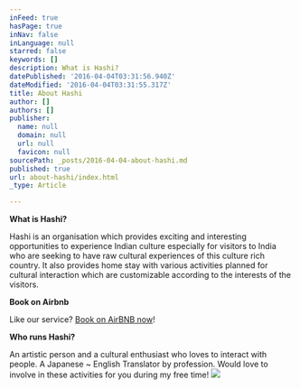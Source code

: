 ```yaml
---
inFeed: true
hasPage: true
inNav: false
inLanguage: null
starred: false
keywords: []
description: What is Hashi?
datePublished: '2016-04-04T03:31:56.940Z'
dateModified: '2016-04-04T03:31:55.317Z'
title: About Hashi
author: []
authors: []
publisher:
  name: null
  domain: null
  url: null
  favicon: null
sourcePath: _posts/2016-04-04-about-hashi.md
published: true
url: about-hashi/index.html
_type: Article

---
```

**What is Hashi?**

Hashi is an organisation which provides exciting and interesting opportunities to experience Indian culture especially for visitors to India who are seeking to have raw cultural experiences of this culture rich country. It also provides home stay with various activities planned for cultural interaction which are customizable according to the interests of the visitors.

**Book on Airbnb**

Like our service? [Book on AirBNB now][0]!

**Who runs Hashi?**

An artistic person and a cultural enthusiast who loves to interact with people. A Japanese ~ English Translator by profession. Would love to involve in these activities for you during my free time!
![](https://the-grid-user-content.s3-us-west-2.amazonaws.com/1ca40dc8-e5b9-41f7-b109-87af5b9567e6.jpg)

[0]: https://www.airbnb.com/rooms/7424454
